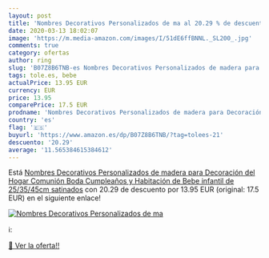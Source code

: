 ```yaml
---
layout: post
title: 'Nombres Decorativos Personalizados de ma al 20.29 % de descuento'
date: 2020-03-13 18:02:07
image: 'https://m.media-amazon.com/images/I/51dE6ffBNNL._SL200_.jpg'
comments: true
category: ofertas
author: ring
slug: 'B07Z8B6TNB-es Nombres Decorativos Personalizados de madera para...'
tags: tole.es, bebe
actualPrice: 13.95 EUR
currency: EUR
price: 13.95
comparePrice: 17.5 EUR
prodname: 'Nombres Decorativos Personalizados de madera para Decoración del Hogar  Comunión  Boda  Cumpleaños y Habitación de Bebe infantil de 25/35/45cm satinados'
country: 'es'
flag: '🇪🇸'
buyurl: 'https://www.amazon.es/dp/B07Z8B6TNB/?tag=tolees-21'
descuento: '20.29'
average: '11.565384615384612'
---
```


Está [Nombres Decorativos Personalizados de madera para Decoración del Hogar  Comunión  Boda  Cumpleaños y Habitación de Bebe infantil de 25/35/45cm satinados](https://www.amazon.es/dp/B07Z8B6TNB/?tag=tolees-21) con 20.29 de descuento por 13.95 EUR (original: 17.5 EUR) en el siguiente enlace!

[![Nombres Decorativos Personalizados de ma](https://m.media-amazon.com/images/I/51dE6ffBNNL._SL200_.jpg)](https://www.amazon.es/dp/B07Z8B6TNB/?tag=tolees-21)

ℹ️:


[🛒 Ver la oferta!!](https://www.amazon.es/dp/B07Z8B6TNB/?tag=tolees-21)

